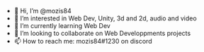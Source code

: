 - 👋 Hi, I’m @mozis84
- 👀 I’m interested in Web Dev, Unity, 3d and 2d, audio and video
- 🌱 I’m currently learning Web Dev
- 💞️ I’m looking to collaborate on Web Developpments projects 
- 📫 How to reach me: mozis84#1230 on discord

<!---
mozis84/mozis84 is a ✨ special ✨ repository because its `README.md` (this file) appears on your GitHub profile.
You can click the Preview link to take a look at your changes.
--->
